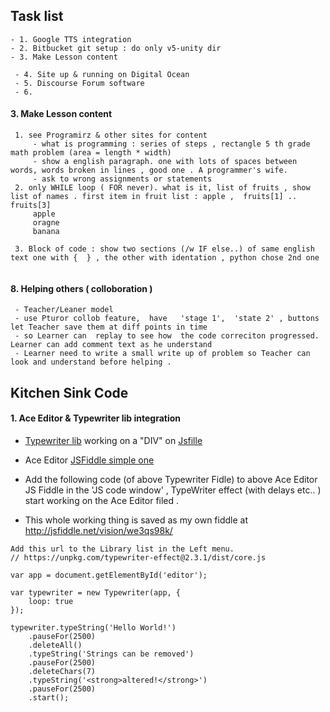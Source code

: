 

## Task list 
```
- 1. Google TTS integration
- 2. Bitbucket git setup : do only v5-unity dir
- 3. Make Lesson content
   
 - 4. Site up & running on Digital Ocean
 - 5. Discourse Forum software
 - 6. 

```
#### 3. Make Lesson content
```
 1. see Programirz & other sites for content
     - what is programming : series of steps , rectangle 5 th grade math problem (area = length * width)
     - show a english paragraph. one with lots of spaces between words, words broken in lines , good one . A programmer's wife.
     - ask to wrong assignments or statements 
 2. only WHILE loop ( FOR never). what is it, list of fruits , show list of names . first item in fruit list : apple ,  fruits[1] .. fruits[3]
     apple
     oragne
     banana
     
 3. Block of code : show two sections (/w IF else..) of same english text one with {  } , the other with identation , python chose 2nd one
     
```

#### 8. Helping others ( colloboration )
```
 - Teacher/Leaner model 
 - use Pturor collob feature,  have   'stage 1',  'state 2' , buttons let Teacher save them at diff points in time
 - so Learner can  replay to see how  the code correciton progressed. Learner can add comment text as he understand 
 - Learner need to write a small write up of problem so Teacher can look and understand before helping .
```


## Kitchen Sink Code

#### 1. Ace Editor & Typewriter lib integration 

- [Typewriter lib](https://safi.me.uk/typewriterjs/) working on a "DIV" on [Jsfille](https://jsfiddle.net/mv612vrf/1702/?utm_source=website&utm_medium=embed&utm_campaign=mv612vrf)
- Ace Editor [JSFiddle simple one](http://jsfiddle.net/Yzj6G/)

- Add the following code (of above Typewriter Fidle) to above Ace Editor JS Fiddle in the 'JS code window' , TypeWriter effect (with delays etc.. ) start working on the Ace Editor filed .
- This whole working thing is saved as my own fiddle at http://jsfiddle.net/vision/we3qs98k/
```
Add this url to the Library list in the Left menu.
// https://unpkg.com/typewriter-effect@2.3.1/dist/core.js

var app = document.getElementById('editor');

var typewriter = new Typewriter(app, {
    loop: true
});

typewriter.typeString('Hello World!')
    .pauseFor(2500)
    .deleteAll()
    .typeString('Strings can be removed')
    .pauseFor(2500)
    .deleteChars(7)
    .typeString('<strong>altered!</strong>')
    .pauseFor(2500)
    .start();
```

